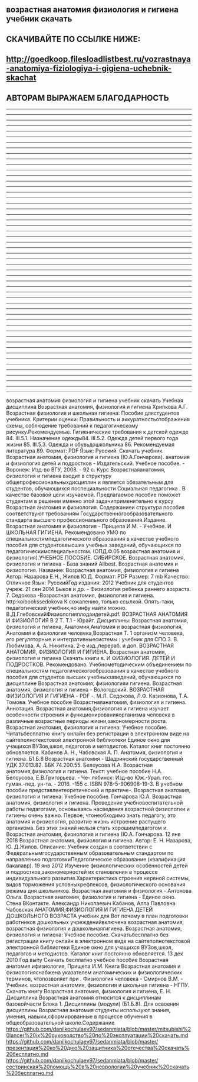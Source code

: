 возрастная анатомия физиология и гигиена учебник скачать
--------------------------------------------------
СКАЧИВАЙТЕ ПО ССЫЛКЕ НИЖЕ:
--------------------------------------------------
http://goedkoop.filesloadlistbest.ru/vozrastnaya-anatomiya-fiziologiya-i-gigiena-uchebnik-skachat
--------------------------------------------------
АВТОРАМ ВЫРАЖАЕМ БЛАГОДАРНОСТЬ
--------------------------------------------------
--------------------------------------------------
--------------------------------------------------
--------------------------------------------------
--------------------------------------------------
--------------------------------------------------
--------------------------------------------------
--------------------------------------------------
--------------------------------------------------
--------------------------------------------------
--------------------------------------------------
--------------------------------------------------
--------------------------------------------------
--------------------------------------------------
--------------------------------------------------
--------------------------------------------------
--------------------------------------------------
--------------------------------------------------
--------------------------------------------------
--------------------------------------------------
--------------------------------------------------
--------------------------------------------------
--------------------------------------------------
--------------------------------------------------
--------------------------------------------------
--------------------------------------------------
--------------------------------------------------
--------------------------------------------------
--------------------------------------------------
--------------------------------------------------
--------------------------------------------------
--------------------------------------------------
--------------------------------------------------
--------------------------------------------------
--------------------------------------------------
--------------------------------------------------
--------------------------------------------------
--------------------------------------------------
--------------------------------------------------
--------------------------------------------------
--------------------------------------------------
--------------------------------------------------
--------------------------------------------------
--------------------------------------------------
--------------------------------------------------
--------------------------------------------------
--------------------------------------------------
--------------------------------------------------
--------------------------------------------------
--------------------------------------------------
--------------------------------------------------
--------------------------------------------------
--------------------------------------------------
возрастная анатомия физиология и гигиена учебник скачать Учебная дисциплина Возрастная анатомия, физиология и гигиена Хрипкова А.Г. Возрастная физиология и школьная гигиена: Пособие длястудентов  учебника. Критерии оценки: Правильность и аккуратностьотображения схемы, соблюдение требований к педагогическому рисунку.Рекомендуемые. Гигиенические требования к детской одежде 84. III.5.1. Назначение одежды84. III.5.2. Одежда детей первого года жизни 85. III.5.3. Одежда и обувьдошкольника 86. Рекомендуемая литература 89. Формат: PDF Язык: Русский. Скачать учебник. Возрастная анатомия, физиология и гигиена (Ю.А.Гончарова). анатомия и физиология детей и подростков - Издательский. Учебное пособие. - Воронеж: Изд-во ВГУ, 2008. - 92 с. Курс Возрастнаяанатомия, физиология и гигиена входит в структуру общепрофессиональныхдисциплин и является обязательным для студентов, обучающихся поспециальности Социальная педагогика . В качестве базовой цели изучаемой. Предлагаемое пособие поможет студентам в решении именно этой задачиприменительно к курсу Возрастная анатомия и физиология. Содержаниеи структура пособия соответствуют требованиям Государственногообразовательного стандарта высшего профессионального образования.Издание. Возрастная анатомия и физиология - Прищепа И.М. - Учебное. И ШКОЛЬНАЯ ГИГИЕНА. Рекомендовано УМО по специальностямпедагогического образования в качестве учебного пособия для студентоввысших учебных заведений, обучающихся по педагогическимспециальностям. (ОПД.Ф.05  возрастная анатомия и физиология).УЧЕБНОЕ ПОСОБИЕ. CИБИРСКОЕ. Возрастная анатомия, физиология и гигиена - База знаний Allbest. Возрастная анатомия и физиология. Название: Возрастная анатомия, физиология и гигиена Автор: Назарова Е.Н., Жилов Ю.Д. Формат: PDF Размер: 7 mb Качество: Отличное Язык: РусскийГод издания: 2012 Учебник для студентов учреж. 21 сен 2014  Быков и др. - Физиология ребенка раннего возраста. 7. Седокова -Возрастная анатомия, физиология и гигиена. http:koibookssedokova К сожалению, только ссылкой. Опять-таки, педагогический учебник,но инфу найти можно. В.Д.ГлебовскийФизиологияплодаидетей.pdf.
ВОЗРАСТНАЯ АНАТОМИЯ И ФИЗИОЛОГИЯ В 2 Т. Т.1  - Юрайт. Дисциплины: Возрастная анатомия, физиология и гигиена, Анатомия,Анатомия и возрастная физиология, Анатомия и физиология человека,Возрастная  Т. 1 организм человека, его регуляторные и интегративныесистемы : учебник для СПО  З. В. Любимова, А. А. Никитина.  2-е изд.,перераб. и доп. ВОЗРАСТНАЯ АНАТОМИЯ, ФИЗИОЛОГИЯ И ГИГИЕНА. Возрастная анатомия, физиология и гигиена  Скачать книги в. И ФИЗИОЛОГИЯ. ДЕТЕЙ И ПОДРОСТКОВ. Рекомендовано. Учебнометодическим объединением по специальностям педагогическогообразования в качестве учебного пособия для студентов высших учебныхзаведений, обучающихся по дисциплине Возрастная анатомия, физиологияи гигиена. Возрастная анатомия, физиология и гигиена - Вологодский. ВОЗРАСТНАЯ ФИЗИОЛОГИЯ И ГИГИЕНА - PDF -. М.Л. Седокова, Л.Ф. Казионова, Т.А. Томова. Учебное пособие Возрастнаяанатомия, физиология и гигиена. Аннотация. Возрастная анатомия,физиология и гигиена изучает особенности строения и функционированияорганизма человека в различные возрастные периоды жизни,закономерности роста. Возрастная анатомия, физиология и гигиена: Учебное пособие. Читатьбесплатно книгу онлайн без регистрации в электронном виде на сайтеполнотекстовой электронной библиотеки Единое окно для учащихся ВУЗов,школ, педагогов и методистов. Каталог книг постоянно обновляется. Кабанов А. Н., Чабовская А. П. Анатомия, физиология и гигиена. Б1.Б.8 Возрастная анатомия - Шадринский государственный
УДК 37.013.82. ББК 74.200.55. Белоусова Н.А. Возрастная анатомия,физиология и гигиена. Текст: учебное пособие  Н.А. Белоусова, Е.В.Григорьева. - Че- лябинск: Изд-во Юж.-Урал. гос. гуман.-пед. ун-та. - 2016. -155 с. ISBN 978-5-906908-19-3. В учебном пособии представлентеоретический и практиче-. Возрастная анатомия, физиология и гигиена: Учебное пособие. Гончарова Ю.А. Возрастная анатомия, физиология и гигиена. Проведение учебновоспитательной работы педагогами, основываясь насведения возрастной физиологии и гигиены очень важно. Первое, чтонеобходимо знать педагогу, это анатомия и физиология, развитие жизнь истроение растущего организма. Без этих знаний нельзя стать хорошимпедагогом и. Возрастная анатомия, физиология и гигиена (Ю.А. Гончарова. 12 янв 2018  Возрастная анатомия, физиология и гигиена. Автор: Е. Н. Назарова, Ю. Д.Жилов. Описание: Учебник создан в соответствии с Федеральнымгосударственным образовательным стандартом по направлению подготовкиПедагогическое образование (квалификация бакалавр). 19 янв 2012  Изучение физиологических особенностей детей и подростков,закономерностей их становления в процессе индивидуального развития.Характеристика строения нервной системы, видов торможения условныхрефлексов, физиологического основания режима дня школьников. Возрастная анатомия и физиология - Антонова Ольга. Возрастная анатомия, физиология и гигиена - Единое окно. Стена  ВКонтакте. Александр Николаевич Кабанов, Алла Павловна Чабовская АНАТОМИЯ,ФИЗИОЛОГИЯ И ГИГИЕНА ДЕТЕЙ ДОШКОЛЬНОГО ВОЗРАСТА учебник для Вот почему в план подготовки работников дошкольных учрежденийвключена возрастная анатомия, возрастная физиология и дошкольнаягигиена.
Возрастная анатомия, физиология и гигиена: Учебное пособие. Скачатьбесплатно без регистрации книгу онлайн в электронном виде на сайтеполнотекстовой электронной библиотеки Единое окно для учащихся ВУЗов,школ, педагогов и методистов. Каталог книг постоянно обновляется. 13 дек 2010  Год выпу Скачать бесплатно учебное пособие Возрастная анатомия ифизиология, Прищепа И.М.  Книга Возрастная анатомия и физиологияснабжена указателем анатомических и физиологических терминов, чтопозволяет при . Физиология человека - Смирнов В.М. - Учебник. возрастная анатомия, физиология и школьная гигиена - НГПУ. Скачать книгу Возрастная анатомия, физиология и гигиена, Е. Н. Дисциплина Возрастная анатомия относится к дисциплинам базовойчасти Блока 1. Дисциплины (модули) (Б1.Б.8). Для освоения дисциплины Возрастная анатомия студенты используют знания, умения, навыки,сформированные в процессе обучения в общеобразовательной школе.Содержание
https://github.com/danilkochulaev97/sedanmiata/blob/master/mitsubishi%20lancer%20ix%20руководство%20по%20эксплуатации%20скачать.md
https://github.com/danilkochulaev97/sedanmiata/blob/master/презентация%20ко%20дню%20защитника%20отечества%20скачать%20бесплатно.md
https://github.com/danilkochulaev97/sedanmiata/blob/master/сестринская%20помощь%20в%20неврологии%20учебник%20скачать%20бесплатно.md